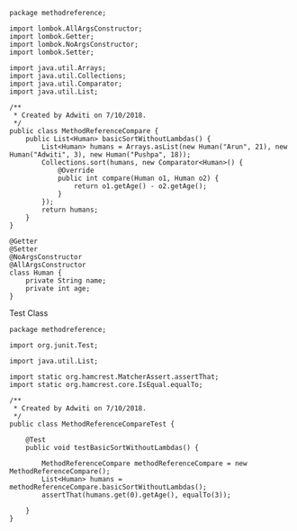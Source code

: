     package methodreference;
    
    import lombok.AllArgsConstructor;
    import lombok.Getter;
    import lombok.NoArgsConstructor;
    import lombok.Setter;
    
    import java.util.Arrays;
    import java.util.Collections;
    import java.util.Comparator;
    import java.util.List;
    
    /**
     * Created by Adwiti on 7/10/2018.
     */
    public class MethodReferenceCompare {
        public List<Human> basicSortWithoutLambdas() {
            List<Human> humans = Arrays.asList(new Human("Arun", 21), new Human("Adwiti", 3), new Human("Pushpa", 18));
            Collections.sort(humans, new Comparator<Human>() {
                @Override
                public int compare(Human o1, Human o2) {
                    return o1.getAge() - o2.getAge();
                }
            });
            return humans;
        }
    }
    
    @Getter
    @Setter
    @NoArgsConstructor
    @AllArgsConstructor
    class Human {
        private String name;
        private int age;
    }


Test Class

    package methodreference;
    
    import org.junit.Test;
    
    import java.util.List;
    
    import static org.hamcrest.MatcherAssert.assertThat;
    import static org.hamcrest.core.IsEqual.equalTo;
    
    /**
     * Created by Adwiti on 7/10/2018.
     */
    public class MethodReferenceCompareTest {
    
        @Test
        public void testBasicSortWithoutLambdas() {
    
            MethodReferenceCompare methodReferenceCompare = new MethodReferenceCompare();
            List<Human> humans = methodReferenceCompare.basicSortWithoutLambdas();
            assertThat(humans.get(0).getAge(), equalTo(3));
    
        }
    }
